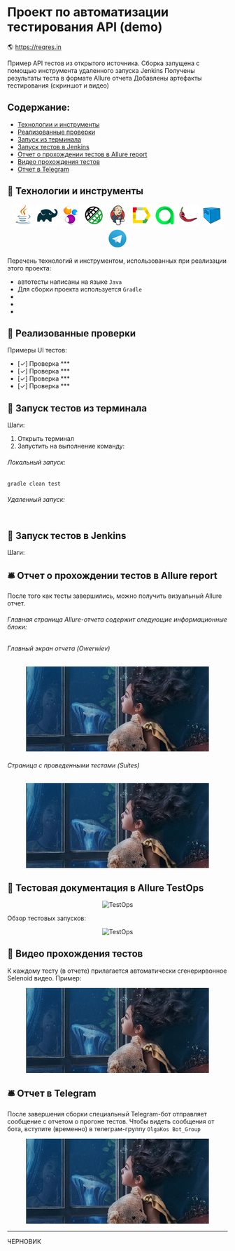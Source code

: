 
# Проект по автоматизации тестирования API (demo)
:earth_americas: https://reqres.in

Пример API тестов из открытого источника. 
Сборка запущена с помощью инструмента удаленного запуска Jenkins
Получены результаты теста в формате Allure отчета
Добавлены артефакты тестирования (скриншот и видео)

## Содержание:
- [Технологии и инструменты](#watermelon-технологии-и-инструменты)
- [Реализованные проверки](#watermelon-Реализованные-проверки)
- [Запуск из терминала](#watermelon-Запуск-тестов-из-терминала)
- [Запуск тестов в Jenkins](#watermelon-Запуск-тестов-в-Jenkins)
- [Отчет о прохождении тестов в Allure report](#bellhop_bell-Allure-отчет)
- [Видео прохождения тестов](#watermelon-Видео-прохождения-тестов)
- [Отчет в Telegram](#bellhop_bell-Отчет-в-Telegram)


## :watermelon: Технологии и инструменты

<p align="center">
<a href="https://www.java.com/"><img src="images/logo/Java.svg" width="50" height="50"  alt="Java"/></a>
<a href="https://gradle.org/"><img src="images/logo/Gradle.svg" width="50" height="50"  alt="Gradle"/></a>
<a href="https://selenide.org/"><img src="images/logo/Selenide.svg" width="50" height="50" alt="Selenide"/></a>
<a href="https://www.ххх/"><img src="images/logo/RestAssured.svg" width="50" height="50"  alt="Rest-Assured" title="Rest-Assured"></a>
<a href="https://www.jenkins.io/"><img src="images/logo/Jenkins.svg" width="50" height="50"  alt="Jenkins"/></a>
<a href="https://github.com/allure-framework/allure2"><img src="images/logo/Allure.svg" width="50" height="50"  alt="Allure"/></a>  
<a href="https://www.ххх/"><img src="images/logo/Allure_TO.svg" width="50" height="50"  alt="AllureTestOps" title="AllureTestOps"></a>
<a href="https://www.ххх/"><img src="images/logo/Lombok.svg" width="50" height="50"  alt="Lombok" title="Lombok"></a>  
<a href="https://aerokube.com/selenoid/"><img src="images/logo/Selenoid.svg" width="50" height="50"  alt="Selenoid"/></a>
<a href="https://www.хххх/"><img width="50" height="50"  alt="Telegram" src="images/logo/Telegram.svg"></a>
</p>

Перечень технологий и инструментом, использованных при реализации этого проекта:
- автотесты написаны на языке `Java`
- Для сборки проекта используется `Gradle`
-
-
-

## :watermelon: Реализованные проверки
Примеры UI тестов:
- [✓] Проверка ***
- [✓] Проверка ***
- [✓] Проверка ***
- [✓] Проверка ***

## :watermelon: Запуск тестов из терминала
Шаги:
1. Открыть терминал
2. Запустить на выполнение команду:
###### Локальный запуск:
```
gradle clean test
```
###### Удаленный запуск:
```

```

## :watermelon: Запуск тестов в Jenkins
Шаги:

## :bellhop_bell: Отчет о прохождении тестов в Allure report
После того как тесты завершились, можно получить визуальный Allure отчет.

###### Главная страница Allure-отчета содержит следующие информационные блоки:

###### Главный экран отчета (Owerwiev)
<p align="center">
<img title="Allure Graphics" src="images/screens/ScreenshotAllure1.jpg" alt="Allure Graphics">
</p>

###### Страница с проведенными тестами (Suites)
<p align="center">
<img title="Allure Graphics" src="images/screens/ScreenshotAllure2.jpg" alt="Allure Graphics">
</p>

## :watermelon: Тестовая документация в Allure TestOps

<p align="center">
  <img title="Allure TestOps" src="images/screens/ScreenshotAllureTestOps1" alt="TestOps">
</p>

Обзор тестовых запусков:
<p align="center">
  <img title="Allure TestOps" src="images/screens/ScreenshotAllureTestOps2" alt="TestOps">
</p>

## :watermelon: Видео прохождения тестов
К каждому тесту (в отчете) прилагается автоматически сгенерирвонное Selenoid видео. Пример:
<p align="center">
  <img title="Selenoid Video" src="images/screens/VideoExample.gif" alt="Video">
</p>

## :bellhop_bell: Отчет в Telegram
После завершения сборки специальный Telegram-бот отправляет сообщение с отчетом о прогоне тестов.
Чтобы видеть сообщения от бота, вступите (временно) в телеграм-группу `OlgaKos Bot_Group`

<p align="center">
<img title="Telegram Bot" src="images/screens/ScreenshotTelegram.jpg" alt="Telegram Bot">
</p>

----------
ЧЕРНОВИК

